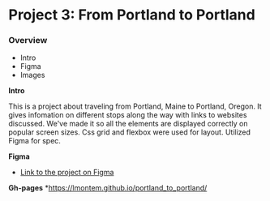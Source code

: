 # Project 3: From Portland to Portland

### Overview
* Intro
* Figma
* Images

**Intro**

This is a project about traveling from Portland, Maine to Portland, Oregon. It gives infomation on different stops along the way with links to websites discussed. 
We've made it so all the elements are displayed correctly on popular screen sizes. Css grid and flexbox were used for layout. Utilized Figma for spec. 

**Figma**

* [Link to the project on Figma](https://www.figma.com/file/xM9rNsdK4iNcFJmDZho3Aw/Sprint-3%3A-From-Portland-to-Portland-%2F-desktop-%2B-mobile?node-id=500%3A0)

**Gh-pages**
*https://lmontem.github.io/portland_to_portland/
